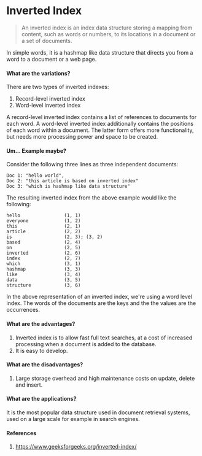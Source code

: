 # Inverted Index
> An inverted index is an index data structure storing a mapping from content, such as words or numbers, to its locations in a document or a set of documents.

In simple words, it is a hashmap like data structure that directs you from a word to a document or a web page.

#### What are the variations?
There are two types of inverted indexes:
1. Record-level inverted index
2. Word-level inverted index

A record-level inverted index contains a list of references to documents for each word.
A word-level inverted index additionally contains the positions of each word within a document.
The latter form offers more functionality, but needs more processing power and space to be created.

#### Um... Example maybe?
Consider the following three lines as three independent documents:
```
Doc 1: "hello world",
Doc 2: "this article is based on inverted index"
Doc 3: "which is hashmap like data structure"
```

The resulting inverted index from the above example would like the following:
```
hello                (1, 1)
everyone             (1, 2)
this                 (2, 1)
article              (2, 2)
is                   (2, 3); (3, 2)
based                (2, 4)
on                   (2, 5)
inverted             (2, 6)
index                (2, 7)
which                (3, 1)
hashmap              (3, 3)
like                 (3, 4)
data                 (3, 5)
structure            (3, 6)
```
In the above representation of an inverted index, we're using a word level index. The words of the documents are the keys and the the values are the occurrences.

#### What are the advantages?
1. Inverted index is to allow fast full text searches, at a cost of increased processing when a document is added to the database.
2. It is easy to develop.

#### What are the disadvantages?
1. Large storage overhead and high maintenance costs on update, delete and insert.

#### What are the applications?
It is the most popular data structure used in document retrieval systems, used on a large scale for example in search engines.


#### References
1. https://www.geeksforgeeks.org/inverted-index/